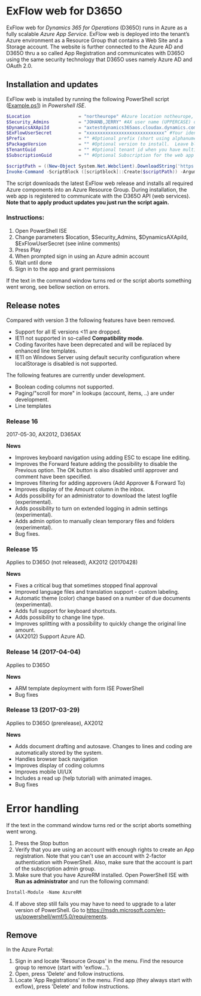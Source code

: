 # ExFlow web for D365O
ExFlow web for *Dynamics 365 for Operations* (D365O) runs in Azure as a fully scalable *Azure App Service*. ExFlow web is deployed into the tenant’s Azure environment as a Resource Group that contains a Web Site and a Storage account. The website is further connected to the Azure AD and D365O thru a so called App Registration and communicates with D365O using the same security technology that D365O uses namely Azure AD and OAuth 2.0.

## Installation and updates
ExFlow web is installed by running the following PowerShell script ([Example.ps1](https://github.com/signupsoftware/exflowwebd365o/blob/master/Example.ps1)) in *Powershell ISE*.


```powershell
$Location                  = "northeurope" #Azure location notheurope, westeurope,... 
$Security_Admins           = "JOHANB,JERRY" #AX user name (UPPERCASE) of ExFlow web administrators. Admins can translate texts, write welecome messages, ...
$DynamicsAXApiId           = "axtestdynamics365aos.cloudax.dynamics.com" #URL such as axtestdynamics365aos.cloudax.dynamics.com
$ExFlowUserSecret          = "xxxxxxxxxxxxxxxxxxxxxxxxxxxxx" #Your identity recieved by signupsoftware.com
$Prefix                    = "" #Optional prefix (short using alphanumeric characters). Leave blank for default behavior.
$PackageVersion            = "" #Optional version to install.  Leave blank for default behavior.
$TenantGuid                = "" #Optional tenant id when you have multiple tenants (advanced).   
$SubscriptionGuid          = "" #Optional Subscription for the web app (advanced). Use if you have two subscriptions, one holding tenant (AD) and another for apps. You will be prompted twice for credentials, (1) use AD admin account, (2) the subscription co-admin for the second subscription.       

$scriptPath = ((New-Object System.Net.Webclient).DownloadString('https://raw.githubusercontent.com/signupsoftware/exflowwebd365o/master/App-RegistrationDeployment.ps1'))
Invoke-Command -ScriptBlock ([scriptblock]::Create($scriptPath)) -ArgumentList $Location,$Security_Admins,$DynamicsAXApiId,$ExFlowUserSecret,$Prefix,$PackageVersion,$TenantGuid,$SubscriptionGuid 

```

The script downloads the latest ExFlow web release and installs all required Azure components into an Azure Resource Group. During installation, the web app is registered to communicate with the D365O API (web services). **Note that to apply product updates you just run the script again.**

### Instructions:
1. Open PowerShell ISE
2. Change parameters $location, $Security_Admins, $DynamicsAXApiId, $ExFlowUserSecret  (see inline comments)
3. Press Play
4. When prompted sign in using an Azure admin account
5. Wait until done
6. Sign in to the app and grant permissions 

If the text in the command window turns red or the script aborts something went wrong, see bellow section on errors.

## Release notes
Compared with version 3 the following features have been removed.
* Support for all IE versions <11 are dropped. 
* IE11 not supported in so-called **Compatibility mode**. 
* Coding favorites have been deprecated and will be replaced by enhanced line templates.
* IE11 on Windows Server using default security configuration where localStorage is disabled is not supported. 

The following features are currently under development.
* Boolean coding columns not supported.
* Paging/"scroll for more" in lookups (account, items, ..) are under development. 
* Line templates

### Release 16 
2017-05-30, AX2012, D365AX

**News**
* Improves keyboard navigation using adding ESC to escape line editing.
* Improves the Forward feature adding the possibility to disable the Previous option. The OK button is also disabled until approver and comment have been specified.
* Improves filtering for adding approvers (Add Approver & Forward To)
* Improves display of the Amount column in the inbox.
* Adds possibility for an administrator to download the latest logfile (experimental).
* Adds possibility to turn on extended logging in admin settings (experimental).
* Adds admin option to manually clean temporary files and folders (experimental). 
* Bug fixes.

### Release 15 
Applies to D365O (not released), AX2012 (20170428)

**News**
* Fixes a critical bug that sometimes stopped final approval
* Improved language files and translation support - custom labeling.
* Automatic theme (color) change based on a number of due documents (experimental).
* Adds full support for keyboard shortcuts.
* Adds possibility to change line type.
* Improves splitting with a possibility to quickly change the original line amount.
* (AX2012) Support Azure AD. 

### Release 14 (2017-04-04)
Applies to D365O

**News**

* ARM template deployment with form ISE PowerShell
* Bug fixes

### Release 13 (2017-03-29)
Applies to D365O (prerelease), AX2012

**News**

* Adds document drafting and autosave. Changes to lines and coding are automatically stored by the system.
* Handles browser back navigation
* Improves display of coding columns
* Improves mobile UI/UX
* Includes a read up (help tutorial) with animated images.
* Bug fixes

# Error handling

If the text in the command window turns red or the script aborts something went wrong. 
1.  Press the Stop button
2.  Verify that you are using an account with enough rights to create an App registration. Note that you can't use an account with 2-factor authentication with PowerShell. Also, make sure that the account is part of the subscription admin group.
3.  Make sure that you have AzureRM installed. Open PowerShell ISE with **Run as administrator** and run the following command:
```powershell
Install-Module -Name AzureRM
```
4. If above step still fails you may have to need to upgrade to a later version of PowerShell. Go to https://msdn.microsoft.com/en-us/powershell/wmf/5.0/requirements.

## Remove
In the Azure Portal:
1. Sign in and locate 'Resource Groups' in the menu. Find the resource group to remove (start with 'exflow...').
2. Open, press 'Delete' and follow instructions.
3. Locate 'App Registrations' in the menu. Find app (they always start with exflow), press 'Delete' and follow instructions.

